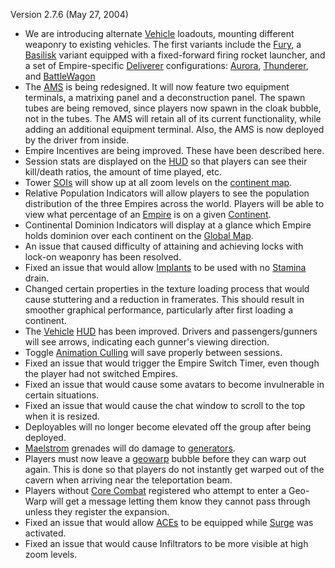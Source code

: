 Version 2.7.6 (May 27, 2004)

- We are introducing alternate [Vehicle](../vehicles/Vehicle.md) loadouts, mounting
  different weaponry to existing vehicles. The first variants include the
  [Fury](../vehicles/Fury.md), a [Basilisk](../vehicles/Basilisk.md) variant equipped with a
  fixed-forward firing rocket launcher, and a set of Empire-specific
  [Deliverer](../vehicles/Deliverer.md) configurations: [Aurora](../vehicles/Aurora.md),
  [Thunderer](../vehicles/Thunderer.md), and [BattleWagon](../vehicles/Raider.md)
- The [AMS](../vehicles/Advanced_Mobile_Station.md) is being redesigned. It will
  now feature two equipment terminals, a matrixing panel and a deconstruction
  panel. The spawn tubes are being removed, since players now spawn in the cloak
  bubble, not in the tubes. The AMS will retain all of its current
  functionality, while adding an additional equipment terminal. Also, the AMS is
  now deployed by the driver from inside.
- Empire Incentives are being improved. These have been described here.
- Session stats are displayed on the [HUD](../etc/Heads-up_Display.md) so that players can see
  their kill/death ratios, the amount of time played, etc.
- Tower [SOIs](../locations/Sphere_of_Influence.md) will show up at all zoom levels on the
  [continent map](../terminology/Overhead_Map.md).
- Relative Population Indicators will allow players to see the population
  distribution of the three Empires across the world. Players will be able to
  view what percentage of an [Empire](../terminology/Empire.md) is on a given
  [Continent](../locations/Continent.md).
- Continental Dominion Indicators will display at a glance which Empire holds
  dominion over each continent on the [Global Map](../terminology/Global_Map.md).
- An issue that caused difficulty of attaining and achieving locks with lock-on
  weaponry has been resolved.
- Fixed an issue that would allow [Implants](../implants/Implants.md) to be used with no
  [Stamina](../terminology/Stamina.md) drain.
- Changed certain properties in the texture loading process that would cause
  stuttering and a reduction in framerates. This should result in smoother
  graphical performance, particularly after first loading a continent.
- The [Vehicle](../vehicles/Vehicle.md) [HUD](../etc/Heads-up_Display.md) has been improved. Drivers and
  passengers/gunners will see arrows, indicating each gunner's viewing
  direction.
- Toggle [Animation Culling](../terminology/Animation_Culling.md) will save properly between
  sessions.
- Fixed an issue that would trigger the Empire Switch Timer, even though the
  player had not switched Empires.
- Fixed an issue that would cause some avatars to become invulnerable in certain
  situations.
- Fixed an issue that would cause the chat window to scroll to the top when it
  is resized.
- Deployables will no longer become elevated off the group after being deployed.
- [Maelstrom](../weapons/Maelstrom.md)  grenades will do damage to
  [generators](../items/Generator.md).
- Players must now leave a [geowarp](../locations/Geowarp.md) bubble before they
  can warp out again. This is done so that players do not instantly get warped
  out of the cavern when arriving near the teleportation beam.
- Players without [Core Combat](../items/Core_Combat.md) registered who attempt to enter
  a Geo-Warp will get a message letting them know they cannot pass through
  unless they register the expansion.
- Fixed an issue that would allow
  [ACEs](../weapons/Adaptive_Construction_Engine.md) to be equipped while
  [Surge](../implants/Surge.md) was activated.
- Fixed an issue that would cause Infiltrators to be more visible at high zoom
  levels.



